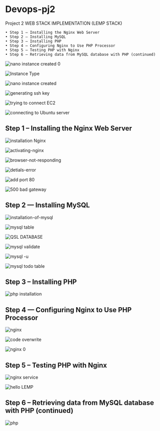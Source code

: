 # Devops-pj2
Project 2
WEB STACK IMPLEMENTATION (LEMP STACK)


    • Step 1 – Installing the Nginx Web Server 
    • Step 2 — Installing MySQL 
    • Step 3 – Installing PHP 
    • Step 4 — Configuring Nginx to Use PHP Processor 
    • Step 5 – Testing PHP with Nginx 
    • Step 6 – Retrieving data from MySQL database with PHP (continued)

![nano instance created 0 ](https://user-images.githubusercontent.com/107949309/194036819-e5c5971c-b290-4c22-aab2-1d5de9dabd1a.png)

![Instance Type ](https://user-images.githubusercontent.com/107949309/194037025-c29b4c08-3e4e-4cc6-bfa5-1dcf8e2a0420.png)

![nano instance created](https://user-images.githubusercontent.com/107949309/194037048-55a5ecb2-2f49-4b81-baf6-24a900414ad5.png)

![generating  ssh key](https://user-images.githubusercontent.com/107949309/194037129-4f21d731-ce2a-41f5-bfa2-c0011bd659ec.png)

![trying to connect EC2](https://user-images.githubusercontent.com/107949309/194037395-bf8784ac-3354-4df0-85d0-32b6c8f8b141.png)

![connecting to Ubuntu server ](https://user-images.githubusercontent.com/107949309/194037230-e1744276-e6a0-43e8-91c4-64351887c43f.png)

  ## Step 1 – Installing the Nginx Web Server 
  
  ![installation Nginx ](https://user-images.githubusercontent.com/107949309/194043413-e0015e22-d994-4e98-971e-a62d83072c25.png)

![activating-nginx](https://user-images.githubusercontent.com/107949309/194046739-c23466e8-486d-41d0-8116-25a44fabdf43.png)

![browser-not-responding](https://user-images.githubusercontent.com/107949309/194055027-b5a9ee4d-0b95-440b-a8ef-b91fb9a67cb8.png)

![detials-error](https://user-images.githubusercontent.com/107949309/194055028-4df19ce5-2911-4318-ba57-7659a4c7fe13.png)

![add port 80](https://user-images.githubusercontent.com/107949309/194055051-ce765e6a-4d65-4af3-a21f-719a76f715fe.png)

![500  bad gateway](https://user-images.githubusercontent.com/107949309/194046488-a7e55fe3-b79f-4637-bb20-e4bafd1da7fc.png)

 ## Step 2 — Installing MySQL 
  
  ![installation-of-mysql](https://user-images.githubusercontent.com/107949309/194043535-787f41df-e3c2-4c83-9817-59f44e8cb04b.png)

![mysql table](https://user-images.githubusercontent.com/107949309/194045739-391b68ee-f8a2-4f64-a88e-fbbfc52aaf53.png)

 ![QSL DATABASE](https://user-images.githubusercontent.com/107949309/194045866-eb01c3ff-042b-4c17-bcc2-a7e647a6f03b.png)

 ![mysql validate](https://user-images.githubusercontent.com/107949309/194045426-a8446a43-46d7-4654-ad07-af2d70ca9dac.png)

  ![mysql  -u ](https://user-images.githubusercontent.com/107949309/194045702-7c9db140-6e29-40ac-984f-15e41e958fa9.png)

![mysql todo table ](https://user-images.githubusercontent.com/107949309/194046329-263e50da-eff7-4284-b961-b93203efaf68.png)


 ## Step 3 – Installing PHP 
 
 ![php installation](https://user-images.githubusercontent.com/107949309/194044019-17821c9f-b627-44b8-9157-59fcec3731f4.png)

  
  ## Step 4 — Configuring Nginx to Use PHP Processor 
  
 ![nginx](https://user-images.githubusercontent.com/107949309/194045036-8e115cdc-adbd-4759-835d-34bd9e1acaa9.png)
 
 ![code overwrite](https://user-images.githubusercontent.com/107949309/194053788-df8e349e-404f-4327-8da6-180467d887bf.png)

![nginx  0](https://user-images.githubusercontent.com/107949309/194045042-598b1102-7674-4f8c-b8b7-916719fc533f.png)


  ## Step 5 – Testing PHP with Nginx 
  
  ![nginx service](https://user-images.githubusercontent.com/107949309/194044764-fbb9f174-674f-4f2b-8887-b944f328dda5.png)

![hello LEMP ](https://user-images.githubusercontent.com/107949309/194046087-30cfe968-0375-4b9b-9458-637f37491ecf.png)

  
  ## Step 6 – Retrieving data from MySQL database with PHP (continued)
  
  ![php ](https://user-images.githubusercontent.com/107949309/194044283-4c3a6846-6239-4541-8cc3-0d982e5dbfe5.png)

